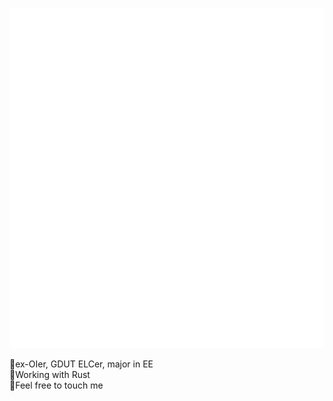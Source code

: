 ![Metrics](https://github.com/muzhou233/muzhou233/blob/master/github-metrics.svg)

🤔ex-OIer, GDUT ELCer, major in EE  
🦀Working with Rust  
💬Feel free to touch me  
